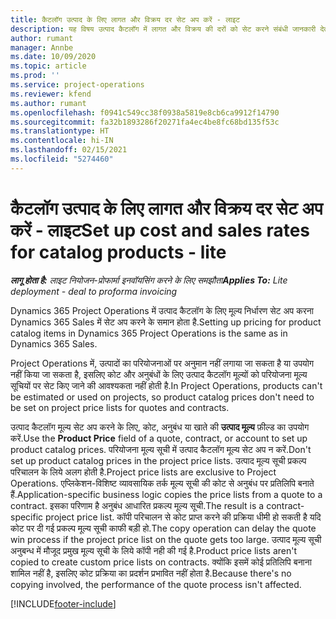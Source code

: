 ```yaml
---
title: कैटलॉग उत्पाद के लिए लागत और विक्रय दर सेट अप करें - लाइट
description: यह विषय उत्पाद कैटलॉग में लागत और विक्रय की दरों को सेट करने संबंधी जानकारी देता है.
author: rumant
manager: Annbe
ms.date: 10/09/2020
ms.topic: article
ms.prod: ''
ms.service: project-operations
ms.reviewer: kfend
ms.author: rumant
ms.openlocfilehash: f0941c549cc38f0938a5819e8cb6ca9912f14790
ms.sourcegitcommit: fa32b1893286f20271fa4ec4be8fc68bd135f53c
ms.translationtype: HT
ms.contentlocale: hi-IN
ms.lasthandoff: 02/15/2021
ms.locfileid: "5274460"
---
```

# <a name="set-up-cost-and-sales-rates-for-catalog-products---lite"></a><span data-ttu-id="a42f7-103">कैटलॉग उत्पाद के लिए लागत और विक्रय दर सेट अप करें - लाइट</span><span class="sxs-lookup"><span data-stu-id="a42f7-103">Set up cost and sales rates for catalog products - lite</span></span>

<span data-ttu-id="a42f7-104">_**लागू होता है:** लाइट नियोजन-प्रोफार्मा इनवॉयसिंग करने के लिए समझौता_</span><span class="sxs-lookup"><span data-stu-id="a42f7-104">_**Applies To:** Lite deployment - deal to proforma invoicing_</span></span>


<span data-ttu-id="a42f7-105">Dynamics 365 Project Operations में उत्पाद कैटलॉग के लिए मूल्य निर्धारण सेट अप करना Dynamics 365 Sales में सेट अप करने के समान होता है.</span><span class="sxs-lookup"><span data-stu-id="a42f7-105">Setting up pricing for product catalog items in Dynamics 365 Project Operations is the same as in Dynamics 365 Sales.</span></span>

<span data-ttu-id="a42f7-106">Project Operations में, उत्पादों का परियोजनाओं पर अनुमान नहीं लगाया जा सकता है या उपयोग नहीं किया जा सकता है, इसलिए कोट और अनुबंधों के लिए उत्पाद कैटलॉग मूल्यों को परियोजना मूल्य सूचियों पर सेट किए जाने की आवश्यकता नहीं होती है.</span><span class="sxs-lookup"><span data-stu-id="a42f7-106">In Project Operations, products can't be estimated or used on projects, so product catalog prices don't need to be set on project price lists for quotes and contracts.</span></span>

<span data-ttu-id="a42f7-107">उत्पाद कैटलॉग मूल्य सेट अप करने के लिए, कोट, अनुबंध या खाते की **उत्पाद मूल्य** फ़ील्ड का उपयोग करें.</span><span class="sxs-lookup"><span data-stu-id="a42f7-107">Use the **Product Price** field of a quote, contract, or account to set up product catalog prices.</span></span> <span data-ttu-id="a42f7-108">परियोजना मूल्य सूची में उत्पाद कैटलॉग मूल्य सेट अप न करें.</span><span class="sxs-lookup"><span data-stu-id="a42f7-108">Don't set up product catalog prices in the project price lists.</span></span> <span data-ttu-id="a42f7-109">उत्पाद मूल्य सूची प्रकल्प परिचालन के लिये अलग होती है.</span><span class="sxs-lookup"><span data-stu-id="a42f7-109">Project price lists are exclusive to Project Operations.</span></span> <span data-ttu-id="a42f7-110">एप्लिकेशन-विशिष्ट व्यावसायिक तर्क मूल्य सूची की कोट से अनुबंध पर प्रतिलिपि बनाते हैं.</span><span class="sxs-lookup"><span data-stu-id="a42f7-110">Application-specific business logic copies the price lists from a quote to a contract.</span></span> <span data-ttu-id="a42f7-111">इसका परिणाम है अनुबंध आधारित प्रकल्प मूल्य सूची.</span><span class="sxs-lookup"><span data-stu-id="a42f7-111">The result is a contract-specific project price list.</span></span> <span data-ttu-id="a42f7-112">कॉपी परिचालन से कोट प्राप्त करने की प्रक्रिया धीमी हो सकती है यदि कोट पर दी गई प्रकल्प मूल्य सूची काफी बड़ी हो.</span><span class="sxs-lookup"><span data-stu-id="a42f7-112">The copy operation can delay the quote win process if the project price list on the quote gets too large.</span></span> <span data-ttu-id="a42f7-113">उत्पाद मूल्य सूची अनुबन्ध में मौजूद प्रमुख मूल्य सूची के लिये कॉपी नही की गई है.</span><span class="sxs-lookup"><span data-stu-id="a42f7-113">Product price lists aren't copied to create custom price lists on contracts.</span></span> <span data-ttu-id="a42f7-114">क्योंकि इसमें कोई प्रतिलिपि बनाना शामिल नहीं है, इसलिए कोट प्रक्रिया का प्रदर्शन प्रभावित नहीं होता है.</span><span class="sxs-lookup"><span data-stu-id="a42f7-114">Because there's no copying involved, the performance of the quote process isn't affected.</span></span>


[!INCLUDE[footer-include](../../includes/footer-banner.md)]